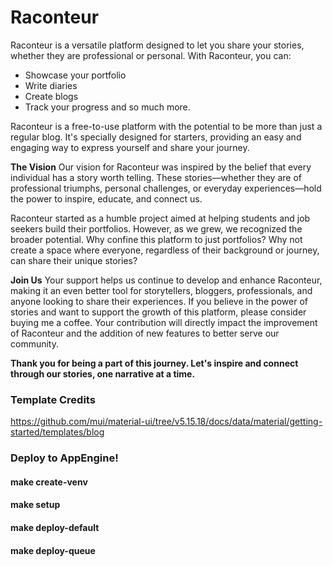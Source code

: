 # Raconteur
Raconteur is a versatile platform designed to let you share your stories, whether they are professional or personal. With Raconteur, you can:

- Showcase your portfolio
- Write diaries
- Create blogs
- Track your progress
and so much more.

Raconteur is a free-to-use platform with the potential to be more than just a regular blog. It's specially designed for starters, providing an easy and engaging way to express yourself and share your journey.

**The Vision**
Our vision for Raconteur was inspired by the belief that every individual has a story worth telling. These stories—whether they are of professional triumphs, personal challenges, or everyday experiences—hold the power to inspire, educate, and connect us.

Raconteur started as a humble project aimed at helping students and job seekers build their portfolios. However, as we grew, we recognized the broader potential. Why confine this platform to just portfolios? Why not create a space where everyone, regardless of their background or journey, can share their unique stories?

**Join Us**
Your support helps us continue to develop and enhance Raconteur, making it an even better tool for storytellers, bloggers, professionals, and anyone looking to share their experiences. If you believe in the power of stories and want to support the growth of this platform, please consider buying me a coffee. Your contribution will directly impact the improvement of Raconteur and the addition of new features to better serve our community.

**Thank you for being a part of this journey. Let's inspire and connect through our stories, one narrative at a time.**

### Template Credits
https://github.com/mui/material-ui/tree/v5.15.18/docs/data/material/getting-started/templates/blog



### Deploy to AppEngine!
#### make create-venv
#### make setup
#### make deploy-default
#### make deploy-queue
